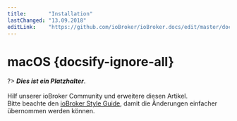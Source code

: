 ```yaml
---
title:       "Installation"
lastChanged: "13.09.2018"
editLink:    "https://github.com/ioBroker/ioBroker.docs/edit/master/docs/install/macos.md"
---
```


# macOS {docsify-ignore-all}

?> ***Dies ist ein Platzhalter***. 
   <br><br>
   Hilf unserer ioBroker Community und erweitere diesen Artikel.  
   Bitte beachte den [ioBroker Style Guide](appendix/style_guide), 
   damit die Änderungen einfacher übernommen werden können.
